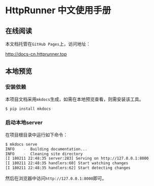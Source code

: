 # HttpRunner 中文使用手册

## 在线阅读

本文档托管在`GitHub Pages`上，访问地址：

http://docs-cn.httprunner.top

## 本地预览

### 安装依赖

本项目文档采用`mkdocs`生成，如需在本地预览查看，则需安装该工具。

```bash
$ pip install mkdocs
```

### 启动本地server

在项目根目录中运行如下命令：

```bash
$ mkdocs serve
INFO    -  Building documentation...
INFO    -  Cleaning site directory
[I 180211 22:48:35 server:283] Serving on http://127.0.0.1:8000
[I 180211 22:48:35 handlers:60] Start watching changes
[I 180211 22:48:35 handlers:62] Start detecting changes
```

然后在浏览器中访问`http://127.0.0.1:8000`即可。
